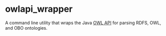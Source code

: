 # owlapi_wrapper

A command line utility that wraps the Java [OWL API](https://github.com/owlcs/owlapi) for parsing RDFS, OWL, and OBO ontologies. 

